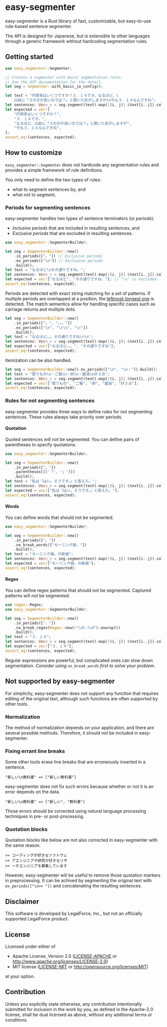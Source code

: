 # easy-segmenter

easy-segmenter is a Rust library of fast, customizable, but easy-to-use rule-based sentence segmenter.

The API is designed for Japanese, but is extensible to other languages
through a generic framework without hardcoding segmentation rules.

## Getting started

```rust
use easy_segmenter::Segmenter;

// Creates a segmenter with basic segmentation rules.
// See the AIP documentation for the detail.
let seg = Segmenter::with_basic_ja_config();

let text = "円周率はいくつですか？３．１４です。なるほど、\
    以前に「３の方が良いのでは？」と聞いた気がしますが\n今も３．１４なんですね";
let sentences: Vec<_> = seg.segment(text).map(|(i, j)| &text[i..j]).collect();
let expected = vec![
    "円周率はいくつですか？",
    "３．１４です。",
    "なるほど、以前に「３の方が良いのでは？」と聞いた気がしますが",
    "今も３．１４なんですね",
];
assert_eq!(sentences, expected);
```

## How to customize

`easy_segmenter::Segmenter` does not hardcode any segmentation rules and
provides a simple framework of rule definitions.

You only need to define the two types of rules:
- what to segment sentences by, and
- what not to segment.

### Periods for segmenting sentences

easy-segmenter handles two types of sentence terminators (or *periods*):

- *Inclusive periods* that are included in resulting sentences, and
- *Exclusive periods* that are excluded in resulting sentences.

```rust
use easy_segmenter::SegmenterBuilder;

let seg = SegmenterBuilder::new()
    .in_periods(["。"]) // Inclusive periods
    .ex_periods(["\n"]) // Exclusive periods
    .build();
let text = "なるほど\nその通りですね。";
let sentences: Vec<_> = seg.segment(text).map(|(i, j)| &text[i..j]).collect();
let expected = vec!["なるほど", "その通りですね。"]; // "\n" is excluded.
assert_eq!(sentences, expected);
```

Periods are detected with exact string matching for a set of patterns.
If multiple periods are overlapped at a position,
the [leftmost-longest one](https://docs.rs/aho-corasick/latest/aho_corasick/enum.MatchKind.html#variant.LeftmostLongest) is detected.
The match semantics allow for handling specific cases such as carriage returns and multiple dots.

```rust
let seg = SegmenterBuilder::new()
    .in_periods(["。", "。。。"])
    .ex_periods(["\n", "\r\n", "\r"])
    .build();
let text = "なるほど。。。その通りですね\r\n";
let sentences: Vec<_> = seg.segment(text).map(|(i, j)| &text[i..j]).collect();
let expected = vec!["なるほど。。。", "その通りですね"];
assert_eq!(sentences, expected);
```

Itemization can be also handled.

```rust
let seg = SegmenterBuilder::new().ex_periods(["\n", "\n・"]).build();
let text = "買うもの\n・ご飯\n・卵\n・醤油\n計３点";
let sentences: Vec<_> = seg.segment(text).map(|(i, j)| &text[i..j]).collect();
let expected = vec!["買うもの", "ご飯", "卵", "醤油", "計３点"];
assert_eq!(sentences, expected);
```

### Rules for not segmenting sentences

easy-segmenter provides three ways to define rules for not segmenting sentences.
These rules always take priority over periods.

#### Quotation

Quoted sentences will not be segmented.
You can define pairs of parentheses to specify quotations.

```rust
use easy_segmenter::SegmenterBuilder;

let seg = SegmenterBuilder::new()
    .in_periods(["。"])
    .parentheses([('「', '」')])
    .build();
let text = "私は「はい。そうです。」と答えた。";
let sentences: Vec<_> = seg.segment(text).map(|(i, j)| &text[i..j]).collect();
let expected = vec!["私は「はい。そうです。」と答えた。"];
assert_eq!(sentences, expected);
```

#### Words

You can define words that should not be segmented.

```rust
use easy_segmenter::SegmenterBuilder;

let seg = SegmenterBuilder::new()
    .in_periods(["。"])
    .no_break_words(["モーニング娘。"])
    .build();
let text = "モーニング娘。の新曲";
let sentences: Vec<_> = seg.segment(text).map(|(i, j)| &text[i..j]).collect();
let expected = vec!["モーニング娘。の新曲"];
assert_eq!(sentences, expected);
```

#### Regex

You can define regex patterns that should not be segmented.
Captured patterns will not be segmented.

```rust
use regex::Regex;
use easy_segmenter::SegmenterBuilder;

let seg = SegmenterBuilder::new()
    .in_periods(["．"])
    .no_break_regex(Regex::new(r"\d(．)\d").unwrap())
    .build();
let text = "３．１４";
let sentences: Vec<_> = seg.segment(text).map(|(i, j)| &text[i..j]).collect();
let expected = vec!["３．１４"];
assert_eq!(sentences, expected);
```

Regular expressions are powerful, but complicated ones can slow down segmentation.
*Consider using `no_break_words` first to solve your problem.*

## Not supported by easy-segmenter

For simplicity, easy-segmenter does not support any function that requires editing of the original text,
although such functions are often supported by other tools.

### Normalization

The method of normalization depends on your application, and there are several possible methods.
Therefore, it should not be included in easy-segmenter.

### Fixing errant line breaks

Some other tools erase line breaks that are erroneously inserted in a sentence.

```
"新しい\n教科書" => ["新しい教科書"]
```

easy-segmenter does not fix such errors because whether or not it is an error depends on the data.

```
"新しい\n教科書" => ["新しい", "教科書"]
```

Those errors should be corrected using natural language processing techniques in pre- or post-processing.

### Quotation blocks

Quotation blocks like below are not also corrected in easy-segmenter with the same reason.

```
>> コーディングが好きなソフトウェ
>> アエンジニアや研究が好きなリサ
>> ーチエンジニアを募集しています
```

However, easy-segmenter will be useful to remove those quotation markers in preprocessing.
It can be achived by segmenting the original text with `ex_periods(["\n>> "])` and concatenating the resulting sentences.

## Disclaimer

This software is developed by LegalForce, Inc.,
but not an officially supported LegalForce product.

## License

Licensed under either of

 * Apache License, Version 2.0
   ([LICENSE-APACHE](LICENSE-APACHE) or http://www.apache.org/licenses/LICENSE-2.0)
 * MIT license
   ([LICENSE-MIT](LICENSE-MIT) or http://opensource.org/licenses/MIT)

at your option.

## Contribution

Unless you explicitly state otherwise, any contribution intentionally submitted
for inclusion in the work by you, as defined in the Apache-2.0 license, shall be
dual licensed as above, without any additional terms or conditions.

